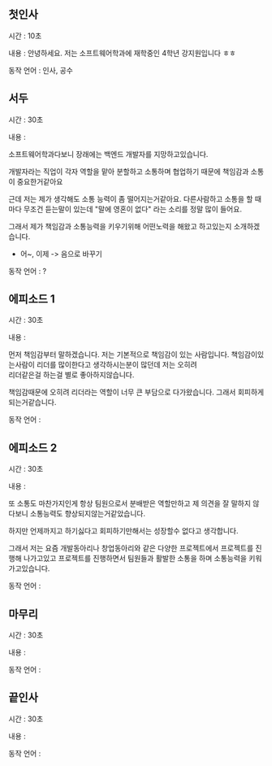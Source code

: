 
## 첫인사

시간 : 10초

내용 : 안녕하세요. 저는 소프트웨어학과에 재학중인 4학년 강지원입니다 ㅎㅎ

동작 언어 : 인사, 공수

## 서두

시간 : 30초

내용 : 

소프트웨어학과다보니 장래에는 백엔드 개발자를 지망하고있습니다.

개발자라는 직업이 각자 역할을 맡아 분할하고 소통하며 협업하기 때문에 책임감과 소통이 중요한거같아요

근데 저는 제가 생각해도 소통 능력이 좀 떨어지는거같아요. 다른사람하고 소통을 할 때마다 무조건 듣는말이 있는데 "말에 영혼이 없다" 라는 소리를 정말 많이 들어요.

그래서 제가 책임감과 소통능력을 키우기위해 어떤노력을 해왔고 하고있는지 소개하겠습니다.

- 어~, 이제 -> 음으로 바꾸기

동작 언어 : ?
## 에피소드 1

시간 : 30초

내용 : 

먼저 책임감부터 말하겠습니다. 저는 기본적으로 책임감이 있는 사람입니다. 
책임감이있는사람이 리더를 많이한다고 생각하시는분이 많던데 저는 오히려  
리더같은걸 하는걸 별로 좋아하지않습니다.

책임감때문에 오히려 리더라는 역할이 너무 큰 부담으로 다가왔습니다.
그래서 회피하게 되는거같습니다.


동작 언어 : 

## 에피소드 2

시간 : 30초

내용 : 

또 소통도 마찬가지인게 항상 팀원으로서 분배받은 역할만하고 제 의견을 잘 말하지 않다보니
소통능력도 향상되지않는거같았습니다.

하지만 언제까지고 하기싫다고 회피하기만해서는 성장할수 없다고 생각합니다.

그래서 저는 요즘 개발동아리나 창업동아리와 같은 다양한 프로젝트에서 프로젝트를 진행해 나가고있고
프로젝트를 진행하면서 팀원들과 활발한 소통을 하며 소통능력을 키워가고있습니다.


동작 언어 : 

## 마무리

시간 : 30초

내용 : 

동작 언어 : 

## 끝인사

시간 : 30초

내용 : 

동작 언어 : 